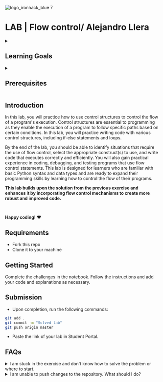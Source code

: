 ![logo_ironhack_blue 7](https://user-images.githubusercontent.com/23629340/40541063-a07a0a8a-601a-11e8-91b5-2f13e4e6b441.png)

# LAB | Flow control/ Alejandro Llera

<details>
  <summary>
   <h2>Learning Goals</h2>
  </summary>

  This exercise allows you to practice and apply the concepts and techniques taught in class. 

  Upon completion of this exercise, you will be able to:
  
- Use if-else statements to control the flow of execution in a program based on conditions.
- Use loops to repeat actions in a program.
- Combine if-else statements and loops to create more complex programs.
- Apply flow control statements to solve real-world programming problems.
  
  <br>
  <hr> 

</details>


<details>
  <summary>
   <h2>Prerequisites</h2>
  </summary>
  Before this starting this lab, you should have learnt about:

- Data types, operators and structures
- Flow control (if-else statements and loops)
  <br>
  <hr> 

</details>

## Introduction

In this lab, you will practice how to use control structures to control the flow of a program's execution. Control structures are essential to programming as they enable the execution of a program to follow specific paths based on certain conditions. In this lab, you will practice writing code with various control structures, including if-else statements and loops.

By the end of the lab, you should be able to identify situations that require the use of flow control, select the appropriate construct(s) to use, and write code that executes correctly and efficiently. You will also gain practical experience in coding, debugging, and testing programs that use flow control statements. This lab is designed for learners who are familiar with basic Python syntax and data types and are ready to expand their programming skills by learning how to control the flow of their programs.

**This lab builds upon the solution from the previous exercise and enhances it by incorporating flow control mechanisms to create more robust and improved code.**

<br>

**Happy coding!** :heart:

## Requirements

- Fork this repo
- Clone it to your machine


## Getting Started

Complete the challenges in the notebook. Follow the instructions and add your code and explanations as necessary.

## Submission

- Upon completion, run the following commands:

```bash
git add .
git commit -m "Solved lab"
git push origin master
```

- Paste the link of your lab in Student Portal.

## FAQs
<details>
  <summary>I am stuck in the exercise and don't know how to solve the problem or where to start.</summary>
  <br>

  If you are stuck in your code and don't know how to solve the problem or where to start, you should take a step back and try to form a clear question about the specific issue you are facing. This will help you narrow down the problem and come up with potential solutions.


  For example, is it a concept that you don't understand, or are you receiving an error message that you don't know how to fix? It is usually helpful to try to state the problem as clearly as possible, including any error messages you are receiving. This can help you communicate the issue to others and potentially get help from classmates or online resources. 


  Once you have a clear understanding of the problem, you will be able to start working toward the solution.

  [Back to top](#faqs)

</details>


<details>
  <summary>I am unable to push changes to the repository. What should I do?</summary>
  <br>

There are a couple of possible reasons why you may be unable to *push* changes to a Git repository:

1. **You have not committed your changes:** Before you can push your changes to the repository, you need to commit them using the `git commit` command. Make sure you have committed your changes and try pushing again. To do this, run the following terminal commands from the project folder:
  ```bash
  git add .
  git commit -m "Your commit message"
  git push
  ```
2. **You do not have permission to push to the repository:** If you have cloned the repository directly from the main Ironhack repository without making a *Fork* first, you do not have write access to the repository.
To check which remote repository you have cloned, run the following terminal command from the project folder:
  ```bash
  git remote -v
  ```
If the link shown is the same as the main Ironhack repository, you will need to fork the repository to your GitHub account first and then clone your fork to your local machine to be able to push the changes.

**Note**: You should make a copy of your local code to avoid losing it in the process.

  [Back to top](#faqs)

</details>
